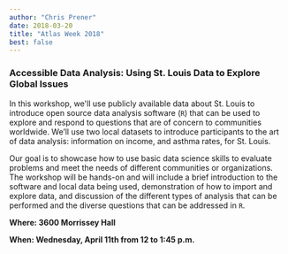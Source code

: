 ```yaml
---
author: "Chris Prener"
date: 2018-03-20
title: "Atlas Week 2018"
best: false
---
```


### Accessible Data Analysis: Using St. Louis Data to Explore Global Issues
In this workshop, we'll use publicly available data about St. Louis to introduce open source data analysis software (`R`) that can be used to explore and respond to questions that are of concern to communities worldwide. We’ll use two local datasets to introduce participants to the art of data analysis: information on income, and asthma rates, for St. Louis.

Our goal is to showcase how to use basic data science skills to evaluate problems and meet the needs of different communities or organizations. The workshop will be hands-on and will include a brief introduction to the software and local data being used, demonstration of how to import and explore data, and discussion of the different types of analysis that can be performed and the diverse questions that can be addressed in `R`.

**Where: 3600 Morrissey Hall**

**When: Wednesday, April 11th from 12 to 1:45 p.m.**